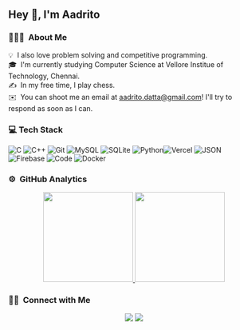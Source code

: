 ## Hey 👋, I'm Aadrito

### 👨🏻‍💻 &nbsp;About Me

💡 &nbsp;I also love problem solving and competitive programming.\
🎓 &nbsp;I'm currently studying Computer Science at Vellore Institue of Technology, Chennai.\
✍️ &nbsp;In my free time, I play chess.\
✉️ &nbsp;You can shoot me an email at aadrito.datta@gmail.com! I'll try to respond as soon as I can.

### 💻 Tech Stack

![C](https://img.shields.io/badge/c-%2300599C.svg?style=for-the-badge&logo=c&logoColor=white) ![C++](https://img.shields.io/badge/c++-%2300599C.svg?style=for-the-badge&logo=c%2B%2B&logoColor=white) ![Git](https://img.shields.io/badge/git-%23F05033.svg?style=for-the-badge&logo=git&logoColor=white) ![MySQL](https://img.shields.io/badge/mysql-%2300f.svg?style=for-the-badge&logo=mysql&logoColor=white) ![SQLite](https://img.shields.io/badge/SQLite-07405E?style=for-the-badge&logo=sqlite&logoColor=white) ![Python](https://img.shields.io/badge/Python-3776AB?style=for-the-badge&logo=python&logoColor=white)![Vercel](https://img.shields.io/badge/vercel-%23000000.svg?style=for-the-badge&logo=vercel&logoColor=white) ![JSON](https://img.shields.io/badge/json%20web%20tokens-323330?style=for-the-badge&logo=json-web-tokens&logoColor=pink) ![Firebase](https://img.shields.io/badge/firebase-%23039BE5.svg?style=for-the-badge&logo=firebase) ![Code](https://img.shields.io/badge/Code-0078d7.svg?style=for-the-badge&logo=visual-studio-code&logoColor=white) ![Docker](https://img.shields.io/badge/docker-%230db7ed.svg?style=for-the-badge&logo=docker&logoColor=white)


### ⚙️ &nbsp;GitHub Analytics

<p align="center">
<a href="https://github.com/AadritoD">

  <img height="180em" src="https://github-readme-stats-eight-theta.vercel.app/api?username=AadritoD&show_icons=true&theme=algolia&include_all_commits=true&count_private=true"/>
  <img height="180em" src="https://github-readme-stats-eight-theta.vercel.app/api/top-langs/?username=AadritoD&layout=compact&langs_count=8&theme=algolia"/>
</a>
</p>

### 🤝🏻 &nbsp;Connect with Me

<p align="center">
<a href="https://www.linkedin.com/in/aadrito-datta-00668b249"><img src="https://img.shields.io/badge/-Aadrito%20Datta-0077B5?style=flat&logo=Linkedin&logoColor=white"/></a>
<a href="mailto:aadrito.datta@gmail.com"><img src="https://img.shields.io/badge/-aadrito.datta@gmail.com-D14836?style=flat&logo=Gmail&logoColor=white"/></a>
</p>